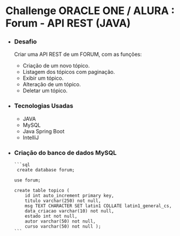 <h1> Challenge ORACLE ONE / ALURA : Forum - API REST (JAVA) </h1>

<ul>
    <li> <h3> Desafio </h3> </li>
    Criar uma API REST de um FORUM, com as funções:
    <ul>
    <li> Criação de um novo tópico.</li>
    <li> Listagem dos tópicos com paginação.</li>
    <li> Exibir um tópico. </li>
    <li> Alteração de um tópico. </li>
    <li> Deletar um tópico. </li>
    </ul>

</ul>

<ul> 
    <li> <h3> Tecnologias Usadas </h3> </li>
    <ul>
        <li>JAVA</li>
        <li>MySQL</li>
        <li>Java Spring Boot</li>
        <li>IntelliJ</li>
    </ul>

</ul>

<ul>
    <li> <h3> Criação do banco de dados MySQL</h3></li>

    ```sql
     create database forum; 

    use forum; 

    create table topico (
	    id int auto_increment primary key,
        titulo varchar(250) not null,
        msg TEXT CHARACTER SET latin1 COLLATE latin1_general_cs,
        data_criacao varchar(10) not null,
        estado int not null,
        autor varchar(50) not null,
        curso varchar(50) not null ); 
    ```

</ul>

